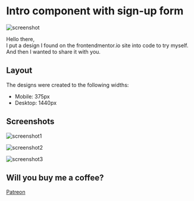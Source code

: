 # Intro component with sign-up form

![screenshot](https://i.hizliresim.com/li40rho.jpg)

Hello there, <br>
I put a design I found on the frontendmentor.io site into code to try myself. And then I wanted to share it with you.

## Layout

The designs were created to the following widths:

- Mobile: 375px
- Desktop: 1440px

## Screenshots

![screenshot1](https://i.hizliresim.com/li40rho.jpg)

![screenshot2](https://i.hizliresim.com/nged6st.jpg)

![screenshot3](https://i.hizliresim.com/cwbgxrb.jpg)

## Will you buy me a coffee?

[Patreon](https://www.patreon.com/keremgunes)

